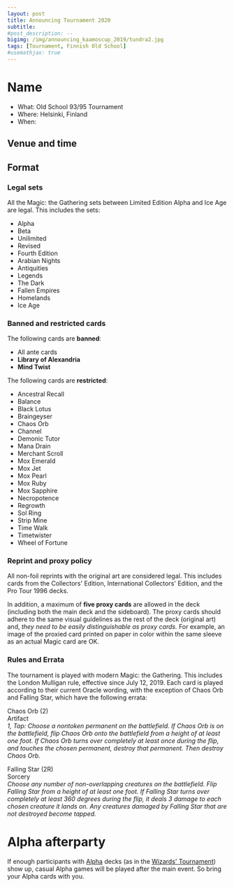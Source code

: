 ```yaml
---
layout: post
title: Announcing Tournament 2020
subtitle:
#post_description: --
bigimg: /img/announcing_kaamoscup_2019/tundra2.jpg
tags: [Tournament, Finnish Old School]
#usemathjax: true
---
```


# Name

- What: Old School 93/95 Tournament
- Where: Helsinki, Finland
- When:

## Venue and time

## Format

### Legal sets

All the Magic: the Gathering sets between Limited Edition Alpha and Ice Age are legal. This includes the sets:
- Alpha
- Beta
- Unilimited
- Revised
- Fourth Edition
- Arabian Nights
- Antiquities
- Legends
- The Dark
- Fallen Empires
- Homelands
- Ice Age

### Banned and restricted cards

The following cards are **banned**:
- All ante cards
- **Library of Alexandria**
- **Mind Twist**

The following cards are **restricted**:
- Ancestral Recall
- Balance
- Black Lotus
- Braingeyser
- Chaos Orb
- Channel
- Demonic Tutor
- Mana Drain
- Merchant Scroll
- Mox Emerald
- Mox Jet
- Mox Pearl
- Mox Ruby
- Mox Sapphire
- Necropotence
- Regrowth
- Sol Ring
- Strip Mine
- Time Walk
- Timetwister
- Wheel of Fortune

### Reprint and proxy policy

All non-foil reprints with the original art are considered legal. This includes cards from the Collectors' Edition, International Collectors' Edition, and the Pro Tour 1996 decks.

In addition, a maximum of **five proxy cards** are allowed in the deck (including both the main deck and the sideboard). The proxy cards should adhere to the same visual guidelines as the rest of the deck (original art) and, *they need to be easily distinguishable as proxy cards.* For example, an image of the proxied card printed on paper in color within the same sleeve as an actual Magic card are OK.

### Rules and Errata

The tournament is played with modern Magic: the Gathering. This includes the London Mulligan rule, effective since July 12, 2019. Each card is played according to their current Oracle wording, with the exception of Chaos Orb and Falling Star, which have the following errata:

Chaos Orb (2)<br>
Artifact<br>
*1, Tap: Choose a nontoken permanent on the battlefield. If Chaos Orb is on the battlefield, flip Chaos Orb onto the battlefield from a height of at least one foot. If Chaos Orb turns over completely at least once during the flip, and touches the chosen permanent, destroy that permanent. Then destroy Chaos Orb.*

Falling Star (2R)<br>
Sorcery<br>
*Choose any number of non-overlapping creatures on the battlefield. Flip Falling Star from a height of at least one foot. If Falling Star turns over completely at least 360 degrees during the flip, it deals 3 damage to each chosen creature it lands on. Any creatures damaged by Falling Star that are not destroyed become tapped.*

# Alpha afterparty

If enough participants with [Alpha](../wizards_tournament_2) decks (as in the [Wizards' Tournament](http://www.n00bcon.com/wizardstournament.txt)) show up, casual Alpha games will be played after the main event. So bring your Alpha cards with you.
